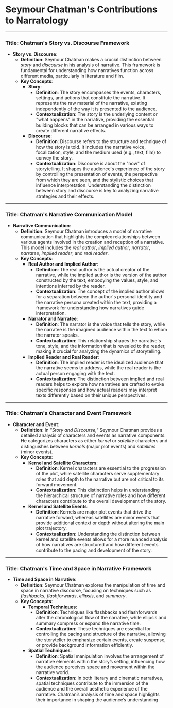 # Seymour Chatman's Contributions to Narratology



---

### Title: **Chatman's Story vs. Discourse Framework**

- **Story vs. Discourse**:
  - **Definition**: Seymour Chatman makes a crucial distinction between *story* and *discourse* in his analysis of narrative. This framework is fundamental for understanding how narratives function across different media, particularly in literature and film.
  - **Key Concepts**:
    - **Story**:
      - **Definition**: The story encompasses the events, characters, settings, and actions that constitute the narrative. It represents the raw material of the narrative, existing independently of the way it is presented to the audience.
      - **Contextualization**: The story is the underlying content or "what happens" in the narrative, providing the essential building blocks that can be arranged in various ways to create different narrative effects.
    - **Discourse**:
      - **Definition**: Discourse refers to the structure and technique of how the story is told. It includes the narrative voice, focalization, style, and the medium used (e.g., text, film) to convey the story.
      - **Contextualization**: Discourse is about the "how" of storytelling. It shapes the audience's experience of the story by controlling the presentation of events, the perspective from which they are seen, and the stylistic choices that influence interpretation. Understanding the distinction between story and discourse is key to analyzing narrative strategies and their effects.

---

### Title: **Chatman's Narrative Communication Model**

- **Narrative Communication**:
  - **Definition**: Seymour Chatman introduces a model of narrative communication that highlights the complex relationships between various agents involved in the creation and reception of a narrative. This model includes the *real author*, *implied author*, *narrator*, *narratee*, *implied reader*, and *real reader*.
  - **Key Concepts**:
    - **Real Author and Implied Author**:
      - **Definition**: The real author is the actual creator of the narrative, while the implied author is the version of the author constructed by the text, embodying the values, style, and intentions inferred by the reader.
      - **Contextualization**: The concept of the implied author allows for a separation between the author's personal identity and the narrative persona created within the text, providing a framework for understanding how narratives guide interpretation.
    - **Narrator and Narratee**:
      - **Definition**: The narrator is the voice that tells the story, while the narratee is the imagined audience within the text to whom the narrator speaks.
      - **Contextualization**: This relationship shapes the narrative's tone, style, and the information that is revealed to the reader, making it crucial for analyzing the dynamics of storytelling.
    - **Implied Reader and Real Reader**:
      - **Definition**: The implied reader is the idealized audience that the narrative seems to address, while the real reader is the actual person engaging with the text.
      - **Contextualization**: The distinction between implied and real readers helps to explore how narratives are crafted to evoke specific responses and how actual readers may interpret texts differently based on their unique perspectives.

---

### Title: **Chatman's Character and Event Framework**

- **Character and Event**:
  - **Definition**: In *"Story and Discourse,"* Seymour Chatman provides a detailed analysis of characters and events as narrative components. He categorizes characters as either *kernel* or *satellite* characters and distinguishes between *kernels* (major plot events) and *satellites* (minor events).
  - **Key Concepts**:
    - **Kernel and Satellite Characters**:
      - **Definition**: Kernel characters are essential to the progression of the plot, while satellite characters serve supplementary roles that add depth to the narrative but are not critical to its forward movement.
      - **Contextualization**: This distinction helps in understanding the hierarchical structure of narrative roles and how different characters contribute to the overall development of the story.
    - **Kernel and Satellite Events**:
      - **Definition**: Kernels are major plot events that drive the narrative forward, whereas satellites are minor events that provide additional context or depth without altering the main plot trajectory.
      - **Contextualization**: Understanding the distinction between kernel and satellite events allows for a more nuanced analysis of how narratives are structured and how different events contribute to the pacing and development of the story.

---

### Title: **Chatman's Time and Space in Narrative Framework**

- **Time and Space in Narrative**:
  - **Definition**: Seymour Chatman explores the manipulation of time and space in narrative discourse, focusing on techniques such as *flashbacks*, *flashforwards*, *ellipsis*, and *summary*.
  - **Key Concepts**:
    - **Temporal Techniques**:
      - **Definition**: Techniques like flashbacks and flashforwards alter the chronological flow of the narrative, while ellipsis and summary compress or expand the narrative time.
      - **Contextualization**: These techniques are essential for controlling the pacing and structure of the narrative, allowing the storyteller to emphasize certain events, create suspense, or provide background information efficiently.
    - **Spatial Techniques**:
      - **Definition**: Spatial manipulation involves the arrangement of narrative elements within the story’s setting, influencing how the audience perceives space and movement within the narrative world.
      - **Contextualization**: In both literary and cinematic narratives, spatial techniques contribute to the immersion of the audience and the overall aesthetic experience of the narrative. Chatman’s analysis of time and space highlights their importance in shaping the audience’s understanding
